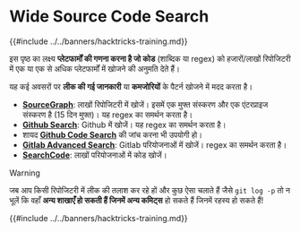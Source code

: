 # Wide Source Code Search

{{#include ../../banners/hacktricks-training.md}}

इस पृष्ठ का लक्ष्य **प्लेटफार्मों की गणना करना है जो कोड** (शाब्दिक या regex) को हजारों/लाखों रिपोजिटरी में एक या एक से अधिक प्लेटफार्मों में खोजने की अनुमति देते हैं।

यह कई अवसरों पर **लीक की गई जानकारी** या **कमजोरियों** के पैटर्न खोजने में मदद करता है।

- [**SourceGraph**](https://sourcegraph.com/search): लाखों रिपोजिटरी में खोजें। इसमें एक मुफ्त संस्करण और एक एंटरप्राइज संस्करण है (15 दिन मुफ्त)। यह regex का समर्थन करता है।
- [**Github Search**](https://github.com/search): Github में खोजें। यह regex का समर्थन करता है।
- शायद [**Github Code Search**](https://cs.github.com/) की जांच करना भी उपयोगी हो।
- [**Gitlab Advanced Search**](https://docs.gitlab.com/ee/user/search/advanced_search.html): Gitlab परियोजनाओं में खोजें। regex का समर्थन करता है।
- [**SearchCode**](https://searchcode.com/): लाखों परियोजनाओं में कोड खोजें।

> [!WARNING]
> जब आप किसी रिपोजिटरी में लीक की तलाश कर रहे हों और कुछ ऐसा चलाते हैं जैसे `git log -p` तो न भूलें कि वहाँ **अन्य शाखाएँ हो सकती हैं जिनमें अन्य कमिट्स** हो सकते हैं जिनमें रहस्य हो सकते हैं!

{{#include ../../banners/hacktricks-training.md}}
